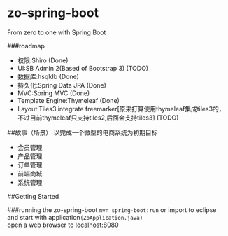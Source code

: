# zo-spring-boot
From zero to one with Spring Boot


###roadmap
<ul>
	<li>权限:Shiro (Done)</li>
	<li>UI:SB Admin 2(Based of Bootstrap 3) (TODO)</li>
	<li>数据库:hsqldb (Done)</li>
	<li>持久化:Spring Data JPA (Done)</li>
	<li>MVC:Spring MVC (Done)</li>
	<li>Template Engine:Thymeleaf (Done)</li>
	<li>Layout:Tiles3 integrate freemarker[原来打算使用thymeleaf集成tiles3的，不过目前thymeleaf只支持tiles2,后面会支持tiles3] (TODO)</li>
</ul>

##故事（场景）
以完成一个微型的电商系统为初期目标
<ul>
	<li>会员管理</li>
	<li>产品管理</li>
	<li>订单管理</li>
	<li>前端商城</li>
	<li>系统管理</li>
</ul>

##Getting Started

###running the zo-spring-boot
`mvn spring-boot:run` or import to eclipse and start with application`(ZoApplication.java)`<br/>
open a web browser to [localhost:8080](http://localhost:8080)


